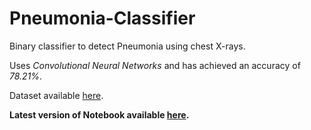 # Pneumonia-Classifier

Binary classifier to detect Pneumonia using chest X-rays.

Uses *Convolutional Neural Networks* and has achieved an accuracy of *78.21%*.

Dataset available [here](https://www.kaggle.com/paultimothymooney/chest-xray-pneumonia).

**Latest version of Notebook available [here](https://www.kaggle.com/xruvix/pneumonia-detection-using-cnn).**
